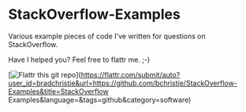 StackOverflow-Examples======================Various example pieces of code I've written for questions on StackOverflow.Have I helped you? Feel free to flattr me. ;-)[![Flattr this git repo](http://api.flattr.com/button/flattr-badge-large.png)](https://flattr.com/submit/auto?user_id=bradchristie&url=https://github.com/bchristie/StackOverflow-Examples&title=StackOverflow Examples&language=&tags=github&category=software) 